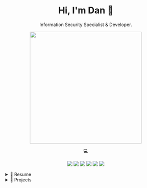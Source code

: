 <h1 align='center'>
  Hi, I'm Dan 👋
</h1>

<p align='center'>
  Information Security Specialist & Developer.
</p>

<p align='center'>
  <a href="#"><img src="https://github-readme-stats.vercel.app/api?username=dikayx&show_icons=true&theme=swift&hide=contribs,prs" width="350"></a>
</p>

<p align='center'>
    💻<br/><br/>
    <img src="https://img.shields.io/badge/Windows-0078D6?style=for-the-badge&logo=windows&logoColor=white" />
    <img src="https://img.shields.io/badge/macOS-%23000000.svg?&style=for-the-badge&logo=apple&logoColor=white" />
    <img src="https://img.shields.io/badge/.NET-512BD4?style=for-the-badge&logo=.net&logoColor=white" />
    <img src="https://img.shields.io/badge/Python-3776AB?style=for-the-badge&logo=python&logoColor=white" />
    <img src="https://img.shields.io/badge/PowerShell-5391FE?style=for-the-badge&logo=powershell&logoColor=white" />
    <img src="https://img.shields.io/badge/Bash-4EAA25?style=for-the-badge&logo=gnu-bash&logoColor=white" />
</p>

<!-- Overview -->
<details>
  <summary>📃 Resume</summary>

## Overview

<p align="center">I have worked in information security since 2020, focusing on:</p>

<p align="center">
  <img src="https://img.shields.io/badge/Regulatory%20Compliance-000000?logo=security&logoColor=white" />
  <img src="https://img.shields.io/badge/Public%20Sector%20Security-000000?logo=security&logoColor=white" />
  <img src="https://img.shields.io/badge/Risk%20Management-000000?logo=security&logoColor=white" />
  <img src="https://img.shields.io/badge/Awareness%20Training-000000?logo=security&logoColor=white" />
  <img src="https://img.shields.io/badge/Incident%20Response-000000?logo=security&logoColor=white" />
</p>

</details>

<!-- Projects -->
<details>
  <summary>🔨 Projects</summary>
  
  <p align="center">You can find a selection of programming related projects I have worked on below:</p>

| Name                                                         | A short summary                                                                           | Stars                                                                                       | Technology                                                                          |
| ------------------------------------------------------------ | ----------------------------------------------------------------------------------------- | ------------------------------------------------------------------------------------------- | ----------------------------------------------------------------------------------- |
| [CSVEditor](https://github.com/dikayx/csveditor)             | A lightweight, native macOS CSV editor for quick data manipulation.                       | ![GitHub Repo stars](https://img.shields.io/github/stars/dikayx/csveditor?style=flat)       | ![Swift](https://img.shields.io/badge/6.0-FA7343?logo=swift&logoColor=white)        |
| [ExifEx](https://github.com/dikayx/exifex)                   | A web app to extract and display EXIF data from images.                                   | ![GitHub Repo stars](https://img.shields.io/github/stars/dikayx/exifex?style=flat)          | ![Python](https://img.shields.io/badge/3.10-3776AB?logo=python&logoColor=white)     |
| [MAPy](https://github.com/dikayx/mapy)                       | An email analysis tool to help you parse raw data and extract useful information from it  | ![GitHub Repo stars](https://img.shields.io/github/stars/dikayx/mapy?style=flat)            | ![Python](https://img.shields.io/badge/3.10-3776AB?logo=python&logoColor=white)     |
| [SQLite Viewer](https://github.com/dikayx/sqlite-viewer)     | A simple cross-platform desktop app to query and edit SQLite databases.                   | ![GitHub Repo stars](https://img.shields.io/github/stars/dikayx/sqlite-viewer?style=flat)   | ![Java](https://img.shields.io/badge/Java%2011-007396?logo=openjdk&logoColor=white) |
| [WinVPN](https://github.com/dikayx/winvpn)                   | VPN desktop application for Windows that uses the services of VPNBook.                    | ![GitHub Repo stars](https://img.shields.io/github/stars/dikayx/winvpn?style=flat)          | ![.NET](https://img.shields.io/badge/8.0-512BD4?logo=.net&logoColor=white)          |
| [XBatteryMonitor](https://github.com/dikayx/xbatterymonitor) | A small companion app for Windows that notifies you, when your gamepad is low on battery. | ![GitHub Repo stars](https://img.shields.io/github/stars/dikayx/xbatterymonitor?style=flat) | ![.NET](https://img.shields.io/badge/8.0-512BD4?logo=.net&logoColor=white)          |

</details>
